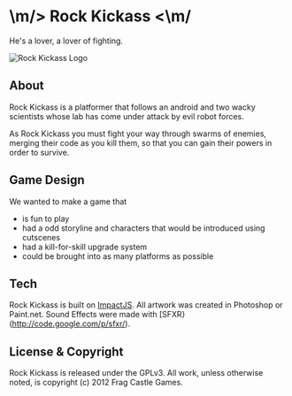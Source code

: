 \m/> Rock Kickass <\m/
==========
He's a lover, a lover of fighting.

![Rock Kickass Logo](https://raw.github.com/fragcastle/rock-kickass/master/media/rockkickass-marketing.png)

## About
Rock Kickass is a platformer that follows an android and two wacky scientists whose lab has come under attack by evil robot forces.

As Rock Kickass you must fight your way through swarms of enemies, merging their code as you kill them, so that you can gain their powers in order to survive.

## Game Design
We wanted to make a game that 

* is fun to play
* had a odd storyline and characters that would be introduced using cutscenes
* had a kill-for-skill upgrade system
* could be brought into as many platforms as possible

## Tech
Rock Kickass is built on [ImpactJS](http://impactjs.com). All artwork was created in Photoshop or Paint.net. Sound Effects were made with [SFXR}(http://code.google.com/p/sfxr/).

## License & Copyright
Rock Kickass is released under the GPLv3. All work, unless otherwise noted, is copyright (c) 2012 Frag Castle Games.
